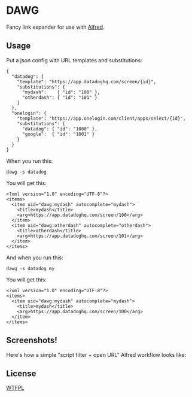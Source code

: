 DAWG
====

Fancy link expander for use with [Alfred](https://www.alfredapp.com/).

## Usage

Put a json config with URL templates and substitutions:

    {
      "datadog": {
        "template": "https://app.datadoghq.com/screen/{id}",
        "substitutions": {
          "mydash":    { "id": "100" },
          "otherdash": { "id": "101" }
        }
      },
      "onelogin": {
        "template": "https://app.onelogin.com/client/apps/select/{id}",
        "substitutions": {
          "datadog": { "id": "1000" },
          "google":  { "id": "1001" }
        }
      }
    }

When you run this:

    dawg -s datadog

You will get this:

    <?xml version="1.0" encoding="UTF-8"?>
    <items>
      <item uid="dawg:mydash" autocomplete="mydash">
        <title>mydash</title>
        <arg>https://app.datadoghq.com/screen/100</arg>
      </item>
      <item uid="dawg:otherdash" autocomplete="otherdash">
        <title>otherdash</title>
        <arg>https://app.datadoghq.com/screen/101</arg>
      </item>
    </items>

And when you run this:

    dawg -s datadog my

You will get this:

    <?xml version="1.0" encoding="UTF-8"?>
    <items>
      <item uid="dawg:mydash" autocomplete="mydash">
        <title>mydash</title>
        <arg>https://app.datadoghq.com/screen/100</arg>
      </item>
    </items>

## Screenshots!

Here's how a simple "script filter + open URL" Alfred workflow looks like:

## License

[WTFPL](https://github.com/v-yarotsky/dawg/blob/master/LICENSE.txt?raw=true)

